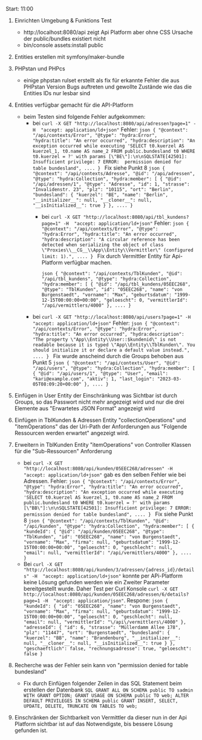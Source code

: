 Start: 11:00

1) Einrichten Umgebung & Funktions Test 
    - http://localhost:8080/api zeigt Api Platform aber ohne CSS Ursache der public/bundles existiert nicht
    - bin/console assets:install public 
2) Entities erstellen mit symfony/maker-bundle
3) PHPstan und PHPcs
   - einige phpstan rulset erstellt als fix für erkannte Fehler die aus PHPstan Version Bugs auftreten und gewollte
     Zustände wie das die Entities IDs nur lesbar sind
4) Entities verfügbar gemacht für die API-Platform
   - beim Testen sind folgende Fehler aufgekommen:
     - bei `curl -X GET "http://localhost:8080/api/adressen?page=1" -H  "accept: application/ld+json"`
       Fehler:
      ``json
       {
       "@context": "/api/contexts/Error",
       "@type": "hydra:Error",
       "hydra:title": "An error occurred",
       "hydra:description": "An exception occurred while executing 'SELECT t0.kuerzel AS kuerzel_1, t0.name AS name_2 FROM public.bundesland t0 WHERE t0.kuerzel = ?' with params [\"BE\"]:\n\nSQLSTATE[42501]: Insufficient privilege: 7 ERROR:  permission denied for table bundesland",
       ....
       }
      ``
       Fix siehe Punkt 8
       ``json
       {
       "@context": "/api/contexts/Adresse",
       "@id": "/api/adressen",
       "@type": "hydra:Collection",
       "hydra:member": [
       {
       "@id": "/api/adressen/1",
       "@type": "Adresse",
       "id": 1,
       "strasse": "Invalidenstr. 23",
       "plz": "10115",
       "ort": "Berlin",
       "bundesland": {
       "kuerzel": "BE",
       "name": "Berlin",
       "__initializer__": null,
       "__cloner__": null,
       "__isInitialized__": true
       }
       },
       ....
       }
       ``
       - bei `curl -X GET "http://localhost:8080/api/tbl_kundens?page=1" -H  "accept: application/ld+json"`
         Fehler:
         ``json
         {
         "@context": "/api/contexts/Error",
         "@type": "hydra:Error",
         "hydra:title": "An error occurred",
         "hydra:description": "A circular reference has been detected when serializing the object of class \"Proxies\\__CG__\\App\\Entity\\Vermittler\" (configured limit: 1).",
         ....
         }
         ``
         Fix durch Vermittler Entity für Api-Platform verfügbar machen.

         ``json
         {
         "@context": "/api/contexts/TblKunden",
         "@id": "/api/tbl_kundens",
         "@type": "hydra:Collection",
         "hydra:member": [
             {
             "@id": "/api/tbl_kundens/05EEC268",
             "@type": "TblKunden",
             "id": "05EEC268",
             "name": "von Burgenstaedt",
             "vorname": "Max",
             "geburtsdatum": "1999-12-15T00:00:00+00:00",
             "geloescht": 0,
             "vermittlerId": "/api/vermittlers/4000"
             },
            ....
         }    
         ``
     - bei `curl -X GET "http://localhost:8080/api/users?page=1" -H  "accept: application/ld+json"`
       Fehler:
       ``json
       {
       "@context": "/api/contexts/Error",
       "@type": "hydra:Error",
       "hydra:title": "An error occurred",
       "hydra:description": "The property \"App\\Entity\\User::$kundenid\" is not readable because it is typed \"App\\Entity\\TblKunden\". You should initialize it or declare a default value instead.",
       ....
       }
       ``
      Fix wurde anscheind durch die Groups behoben aus Punkt 5
       ``json
       {
       "@context": "/api/contexts/User",
       "@id": "/api/users",
       "@type": "hydra:Collection",
       "hydra:member": [
       {
         "@id": "/api/users/1",
         "@type": "User",
         "email": "kari@example.com",
         "aktiv": 1,
         "last_login": "2023-03-05T08:09:20+00:00"
       },
       ....
       }    
       ``
5) Einfügen in User Entity der Einschränkung was Sichtbar ist durch Groups, so das Passwort nicht mehr angezeigt wird und nur die drei Elemente aus "Erwartetes JSON Format" angezeigt wird
6) Einfügen in TblKunden & Adressen Entity "collectionOperations" und "itemOperations" das der Uri-Path der Anforderungen aus "Folgende Ressourcen werden erwartet" angezeigt wird.
7) Erweitern in TblKunden Entity "itemOperations" von Controller Klassen für die "Sub-Ressourcen" Anforderung
    - bei `curl -X GET "http://localhost:8080/api/kunden/05EEC268/adressen" -H  "accept: application/ld+json"` gab es den selben Fehler wie bei Adressen.
      Fehler:
      ``json
      {
      "@context": "/api/contexts/Error",
      "@type": "hydra:Error",
      "hydra:title": "An error occurred",
      "hydra:description": "An exception occurred while executing 'SELECT t0.kuerzel AS kuerzel_1, t0.name AS name_2 FROM public.bundesland t0 WHERE t0.kuerzel = ?' with params [\"BB\"]:\n\nSQLSTATE[42501]: Insufficient privilege: 7 ERROR:  permission denied for table bundesland",
      ....
      }
      ``
      Fix siehe Punkt 8
      ``json
      {
      "@context": "/api/contexts/TblKunden",
      "@id": "/api/kunden",
      "@type": "hydra:Collection",
      "hydra:member": [
      {
      "kundeId": {
      "@id": "/api/kunden/05EEC268",
      "@type": "TblKunden",
      "id": "05EEC268",
      "name": "von Burgenstaedt",
      "vorname": "Max",
      "firma": null,
      "geburtsdatum": "1999-12-15T00:00:00+00:00",
      "geloescht": 0,
      "geschlecht": null,
      "email": null,
      "vermittlerId": "/api/vermittlers/4000"
      },
      ....
      }
      ``
    - Bei `curl -X GET "http://localhost:8080/api/kunden/3/adressen/{adress_id}/details" -H  "accept: application/ld+json"` konnte per APi-Platform keine Lösung gefunden werden
      wie ein Zweiter Parameter bereitgestellt wurde. Daher Test per Curl Konsole `curl -X GET http://localhost:8080/api/kunden/05EEC268/adressen/6/details?page=1 -H  "accept: application/json"`.
      Respone:
      ``json
      {
      "kundeId": {
      "id": "05EEC268",
      "name": "von Burgenstaedt",
      "vorname": "Max",
      "firma": null,
      "geburtsdatum": "1999-12-15T00:00:00+00:00",
      "geloescht": 0,
      "geschlecht": null,
      "email": null,
      "vermittlerId": "\/api\/vermittlers\/4000"
      },
      "adresseId": {
      "id": 6,
      "strasse": "Müllerdamm Allee 178",
      "plz": "11447",
      "ort": "Burgenstaedt",
      "bundesland": {
      "kuerzel": "BB",
      "name": "Brandenburg",
      "__initializer__": null,
      "__cloner__": null,
      "__isInitialized__": true
      }
      },
      "geschaeftlich": false,
      "rechnungsadresse": true,
      "geloescht": false
      }
      ``


8) Recherche was der Fehler sein kann von "permission denied for table bundesland"
   - Fix durch Einfügen folgender Zeilen in das SQL Statement beim erstellen der Datenbank
   ``SQL
     GRANT ALL ON SCHEMA public TO sadmin WITH GRANT OPTION;
     GRANT USAGE ON SCHEMA public TO web;
     ALTER DEFAULT PRIVILEGES IN SCHEMA public
     GRANT INSERT, SELECT, UPDATE, DELETE, TRUNCATE ON TABLES
     TO web;
   ``

9) Einschränken der Sichtbarkeit von Vermittler da dieser nun in der Api Platform sichtbar ist auf das Notwendigste, bis bessere Lösung gefunden ist.
